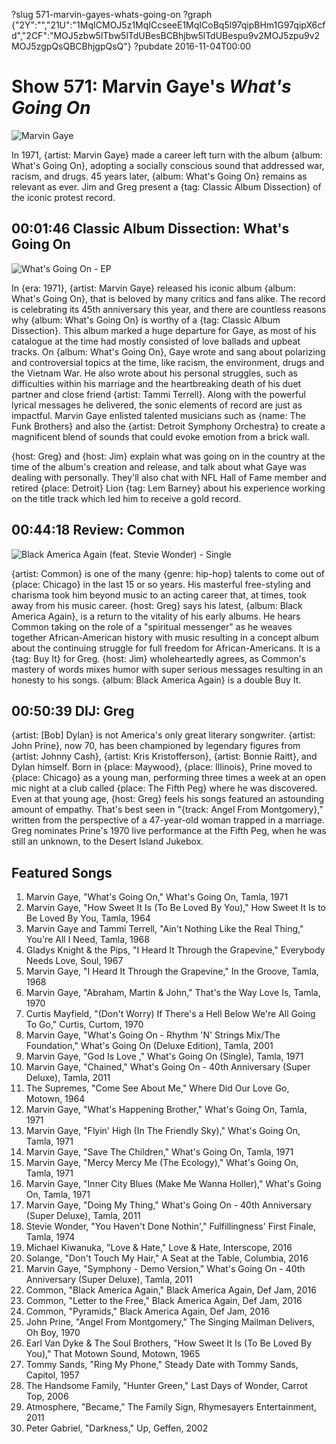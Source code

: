 ?slug 571-marvin-gayes-whats-going-on
?graph {"2Y":"","21U":"1MqICMOJ5z1MqICcseeE1MqICoBq5l97qipBHm1G97qipX6cfd","2CF":"MOJ5zbw5lTbw5lTdUBesBCBhjbw5lTdUBespu9v2MOJ5zpu9v2MOJ5zgpQsQBCBhjgpQsQ"}
?pubdate 2016-11-04T00:00

# Show 571: Marvin Gaye's *What's Going On*

![Marvin Gaye](//static.soundopinions.org/images/2016/whatsgoingon_web.jpg)

In 1971, {artist: Marvin Gaye} made a career left turn with the album {album: What's Going On}, adopting a socially conscious sound that addressed war, racism, and drugs. 45 years later, {album: What's Going On} remains as relevant as ever. Jim and Greg present a {tag: Classic Album Dissection} of the iconic protest record.


## 00:01:46 Classic Album Dissection: What's Going On
![What's Going On - EP](http://is3.mzstatic.com/image/thumb/Music60/v4/f9/f4/22/f9f42285-038c-4426-88d0-9e6f172f059c/source/600x600bb.jpg "127329/1125489936")

In {era: 1971}, {artist: Marvin Gaye} released his iconic album {album: What's Going On}, that is beloved by many critics and fans alike. The record is celebrating its 45th anniversary this year, and there are countless reasons why {album: What's Going On} is worthy of a {tag: Classic Album Dissection}. This album marked a huge departure for Gaye, as most of his catalogue at the time had mostly consisted of love ballads and upbeat tracks. On {album: What's Going On}, Gaye wrote and sang about polarizing and controversial topics at the time, like racism, the environment, drugs and the Vietnam War. He also wrote about his personal struggles, such as difficulties within his marriage and the heartbreaking death of his duet partner and close friend {artist: Tammi Terrell}. Along with the powerful lyrical messages he delivered, the sonic elements of record are just as impactful. Marvin Gaye enlisted talented musicians such as {name: The Funk Brothers} and also the {artist: Detroit Symphony Orchestra} to create a magnificent blend of sounds that could evoke emotion from a brick wall. 

{host: Greg} and {host: Jim} explain what was going on in the country at the time of the album's creation and release, and talk about what Gaye was dealing with personally. They'll also chat with NFL Hall of Fame member and retired {place: Detroit} Lion {tag: Lem Barney} about his experience working on the title track which led him to receive a gold record.




## 00:44:18 Review: Common
![Black America Again (feat. Stevie Wonder) - Single](http://is1.mzstatic.com/image/thumb/Music62/v4/f4/b5/79/f4b579ee-d065-1b31-7da4-00bd877dca3d/source/600x600bb.jpg "64490/1159055707")

  {artist: Common} is one of the many {genre: hip-hop} talents to come out of {place: Chicago} in the last 15 or so years. His masterful free-styling and charisma took him beyond music to an acting career that, at times, took away from his music career. {host: Greg} says his latest, {album: Black America Again}, is a return to the vitality of his early albums. He hears Common taking on the role of a "spiritual messenger" as he weaves together African-American history with music resulting in a concept album about the continuing struggle for full freedom for African-Americans. It is a {tag: Buy It} for Greg. {host: Jim} wholeheartedly agrees, as Common's mastery of words mixes humor with super serious messages resulting in an honesty to his songs. {album: Black America Again} is a double Buy It. 


## 00:50:39 DIJ: Greg
{artist: [Bob] Dylan} is not America's only great literary songwriter. {artist: John Prine}, now 70, has been championed by legendary figures from {artist: Johnny Cash}, {artist: Kris Kristofferson}, {artist: Bonnie Raitt}, and Dylan himself. Born in {place: Maywood}, {place: Illinois}, Prine moved to {place: Chicago} as a young man, performing three times a week at an open mic night at a club called {place: The Fifth Peg} where he was discovered. Even at that young age, {host: Greg} feels his songs featured an astounding amount of empathy. That's best seen in "{track: Angel From Montgomery}," written from the perspective of a 47-year-old woman trapped in a marriage. Greg nominates Prine's 1970 live performance at the Fifth Peg, when he was still an unknown, to the Desert Island Jukebox.

## Featured Songs
1. Marvin Gaye, "What's Going On," What's Going On, Tamla, 1971
1. Marvin Gaye, "How Sweet It Is (To Be Loved By You)," How Sweet It Is to Be Loved By You, Tamla, 1964
1. Marvin Gaye and Tammi Terrell, "Ain't Nothing Like the Real Thing," You're All I Need, Tamla, 1968
1. Gladys Knight & the Pips, "I Heard It Through the Grapevine," Everybody Needs Love, Soul, 1967
1. Marvin Gaye, "I Heard It Through the Grapevine," In the Groove, Tamla, 1968
1. Marvin Gaye, "Abraham, Martin & John," That's the Way Love Is, Tamla, 1970
1. Curtis Mayfield, "(Don't Worry) If There's a Hell Below We're All Going To Go," Curtis, Curtom, 1970
1. Marvin Gaye, "What's Going On - Rhythm 'N' Strings Mix/The Foundation," What's Going On (Deluxe Edition), Tamla, 2001
1. Marvin Gaye, "God Is Love ," What's Going On (Single), Tamla, 1971
1. Marvin Gaye, "Chained," What's Going On - 40th Anniversary (Super Deluxe), Tamla, 2011
1. The Supremes, "Come See About Me," Where Did Our Love Go, Motown, 1964
1. Marvin Gaye, "What's Happening Brother," What's Going On, Tamla, 1971
1. Marvin Gaye, "Flyin' High (In The Friendly Sky)," What's Going On, Tamla, 1971
1. Marvin Gaye, "Save The Children," What's Going On, Tamla, 1971
1. Marvin Gaye, "Mercy Mercy Me (The Ecology)," What's Going On, Tamla, 1971
1. Marvin Gaye, "Inner City Blues (Make Me Wanna Holler)," What's Going On, Tamla, 1971
1. Marvin Gaye, "Doing My Thing," What's Going On - 40th Anniversary (Super Deluxe), Tamla, 2011
1. Stevie Wonder, "You Haven't Done Nothin'," Fulfillingness' First Finale, Tamla, 1974
1. Michael Kiwanuka, "Love & Hate," Love & Hate, Interscope, 2016
1. Solange, "Don't Touch My Hair," A Seat at the Table, Columbia, 2016
1. Marvin Gaye, "Symphony - Demo Version," What's Going On - 40th Anniversary (Super Deluxe), Tamla, 2011
1. Common, "Black America Again," Black America Again, Def Jam, 2016
1. Common, "Letter to the Free," Black America Again, Def Jam, 2016
1. Common, "Pyramids," Black America Again, Def Jam, 2016
1. John Prine, "Angel From Montgomery," The Singing Mailman Delivers, Oh Boy, 1970
1. Earl Van Dyke & The Soul Brothers, "How Sweet It Is (To Be Loved By You)," That Motown Sound, Motown, 1965
1. Tommy Sands, "Ring My Phone," Steady Date with Tommy Sands, Capitol, 1957
1. The Handsome Family, "Hunter Green," Last Days of Wonder, Carrot Top, 2006
1. Atmosphere, "Became," The Family Sign, Rhymesayers Entertainment, 2011
1. Peter Gabriel, "Darkness," Up, Geffen, 2002